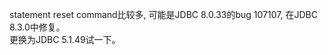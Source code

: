 statement reset command比较多, 可能是JDBC 8.0.33的bug 107107, 在JDBC 8.3.0中修复。  
更换为JDBC 5.1.49试一下。





















